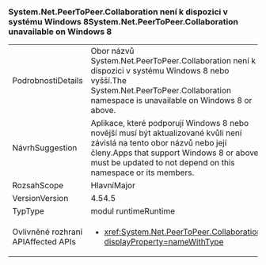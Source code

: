 ### <a name="systemnetpeertopeercollaboration-unavailable-on-windows-8"></a><span data-ttu-id="5afab-101">System.Net.PeerToPeer.Collaboration není k dispozici v systému Windows 8</span><span class="sxs-lookup"><span data-stu-id="5afab-101">System.Net.PeerToPeer.Collaboration unavailable on Windows 8</span></span>

|   |   |
|---|---|
|<span data-ttu-id="5afab-102">Podrobnosti</span><span class="sxs-lookup"><span data-stu-id="5afab-102">Details</span></span>|<span data-ttu-id="5afab-103">Obor názvů System.Net.PeerToPeer.Collaboration není k dispozici v systému Windows 8 nebo vyšší.</span><span class="sxs-lookup"><span data-stu-id="5afab-103">The System.Net.PeerToPeer.Collaboration namespace is unavailable on Windows 8 or above.</span></span>|
|<span data-ttu-id="5afab-104">Návrh</span><span class="sxs-lookup"><span data-stu-id="5afab-104">Suggestion</span></span>|<span data-ttu-id="5afab-105">Aplikace, které podporují Windows 8 nebo novější musí být aktualizované kvůli není závislá na tento obor názvů nebo její členy.</span><span class="sxs-lookup"><span data-stu-id="5afab-105">Apps that support Windows 8 or above must be updated to not depend on this namespace or its members.</span></span>|
|<span data-ttu-id="5afab-106">Rozsah</span><span class="sxs-lookup"><span data-stu-id="5afab-106">Scope</span></span>|<span data-ttu-id="5afab-107">Hlavní</span><span class="sxs-lookup"><span data-stu-id="5afab-107">Major</span></span>|
|<span data-ttu-id="5afab-108">Version</span><span class="sxs-lookup"><span data-stu-id="5afab-108">Version</span></span>|<span data-ttu-id="5afab-109">4.5</span><span class="sxs-lookup"><span data-stu-id="5afab-109">4.5</span></span>|
|<span data-ttu-id="5afab-110">Typ</span><span class="sxs-lookup"><span data-stu-id="5afab-110">Type</span></span>|<span data-ttu-id="5afab-111">modul runtime</span><span class="sxs-lookup"><span data-stu-id="5afab-111">Runtime</span></span>|
|<span data-ttu-id="5afab-112">Ovlivněné rozhraní API</span><span class="sxs-lookup"><span data-stu-id="5afab-112">Affected APIs</span></span>|<ul><li><xref:System.Net.PeerToPeer.Collaboration?displayProperty=nameWithType></li></ul>|

